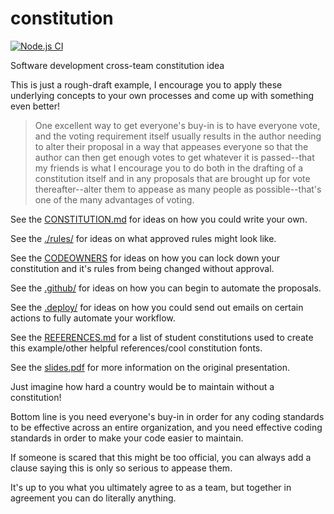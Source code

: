 # constitution
[![Node.js CI](https://github.com/turbonemesis/constitution/actions/workflows/node.js.yml/badge.svg)](https://github.com/turbonemesis/constitution/actions/workflows/node.js.yml)

Software development cross-team constitution idea

This is just a rough-draft example, I encourage you to apply these underlying concepts to your own processes and come up with something even better!

> One excellent way to get everyone's buy-in is to have everyone vote, and the voting requirement itself usually results in the author needing to alter their proposal in a way that appeases everyone so that the author can then get enough votes to get whatever it is passed--that my friends is what I encourage you to do both in the drafting of a constitution itself and in any proposals that are brought up for vote thereafter--alter them to appease as many people as possible--that's one of the many advantages of voting.

See the [CONSTITUTION.md](CONSTITUTION.md) for ideas on how you could write your own.

See the [./rules/](./rules/) for ideas on what approved rules might look like.

See the [CODEOWNERS](CODEOWNERS) for ideas on how you can lock down your constitution and it's rules from being changed without approval.

See the [.github/](.github/) for ideas on how you can begin to automate the proposals.

See the [.deploy/](.deploy/) for ideas on how you could send out emails on certain actions to fully automate your workflow.

See the [REFERENCES.md](./REFERENCES.md) for a list of student constitutions used to create this example/other helpful references/cool constitution fonts.

See the [slides.pdf](./slides.pdf) for more information on the original presentation.

Just imagine how hard a country would be to maintain without a constitution!

Bottom line is you need everyone's buy-in in order for any coding standards to be effective across an entire organization, and you need effective coding standards in order to make your code easier to maintain. 

If someone is scared that this might be too official, you can always add a clause saying this is only so serious to appease them. 

It's up to you what you ultimately agree to as a team, but together in agreement you can do literally anything.
